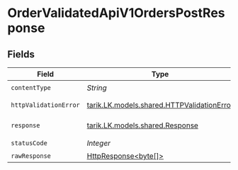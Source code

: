 # OrderValidatedApiV1OrdersPostResponse


## Fields

| Field                                                                                                                    | Type                                                                                                                     | Required                                                                                                                 | Description                                                                                                              |
| ------------------------------------------------------------------------------------------------------------------------ | ------------------------------------------------------------------------------------------------------------------------ | ------------------------------------------------------------------------------------------------------------------------ | ------------------------------------------------------------------------------------------------------------------------ |
| `contentType`                                                                                                            | *String*                                                                                                                 | :heavy_check_mark:                                                                                                       | N/A                                                                                                                      |
| `httpValidationError`                                                                                                    | [tarik.LK.models.shared.HTTPValidationError](../../models/shared/HTTPValidationError.md)                                 | :heavy_minus_sign:                                                                                                       | Validation Error                                                                                                         |
| `response`                                                                                                               | [tarik.LK.models.shared.Response](../../models/shared/Response.md)                                                       | :heavy_minus_sign:                                                                                                       | Successful Response                                                                                                      |
| `statusCode`                                                                                                             | *Integer*                                                                                                                | :heavy_check_mark:                                                                                                       | N/A                                                                                                                      |
| `rawResponse`                                                                                                            | [HttpResponse<byte[]>](https://docs.oracle.com/en/java/javase/11/docs/api/java.net.http/java/net/http/HttpResponse.html) | :heavy_minus_sign:                                                                                                       | N/A                                                                                                                      |